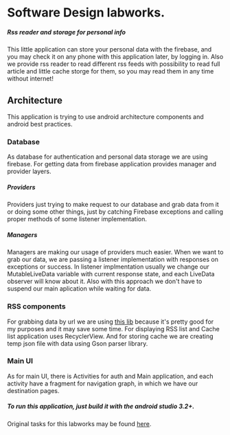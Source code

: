 # Software Design labworks. #
##### Rss reader and storage for personal info #####
This little application can store your personal data with the firebase, and you may check it on any phone with this application later, by logging in. Also we provide rss reader to read different rss feeds with possibility to read full article and little cache storge for them, so you may read them in any time without internet!
## Architecture ##
This application is trying to use android architecture components and android best practices.
### Database ###
 As database for authentication and personal data storage we are using firebase. For getting data from firebase application provides manager and provider layers. 
 ##### Providers #####
 Providers just trying to make request to our database and grab data from it or doing some other things, just by catching Firebase exceptions and calling proper methods of some listener implementation.
 ##### Managers #####
 Managers are making our usage of providers much easier. When we want to grab our data, we are passing a listener implementation with responses on exceptions or success. In listener implmentation usually we change our MutableLiveData variable with current response state, and each LiveData observer will know about it. Also with this approach we don't have to suspend our main aplication while waiting for data.
 ### RSS components ###
 For grabbing data by url we are using [this lib](https://github.com/prof18/RSS-Parser) because it's pretty good for my purposes and it may save some time. For displaying RSS list and Cache list application uses RecyclerView. And for storing cache we are creating temp json file with data using Gson parser library.
 ### Main UI ###
 As for main UI, there is Activities for auth and Main application, and each activity have a fragment for navigation graph, in which we have our destination pages.

##### To run this application, just build it with the android studio 3.2+. #####
 Original tasks for this labworks may be found [here](https://github.com/gmltA/SoftwareDesign_tasks).
